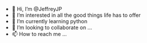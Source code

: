 - 👋 Hi, I’m @JeffreyJP
- 👀 I’m interested in all the good things life has to offer
- 🌱 I’m currently learning python
- 💞️ I’m looking to collaborate on ...
- 📫 How to reach me ...

<!---
JeffreyJP/JeffreyJP is a ✨ special ✨ repository because its `README.md` (this file) appears on your GitHub profile.
You can click the Preview link to take a look at your changes.
--->
